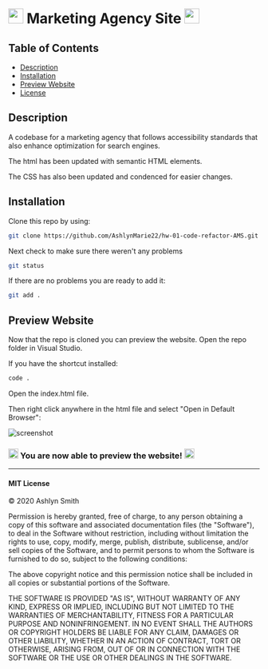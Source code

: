 # <img src="https://media.giphy.com/media/3og0INs7kEnoBYDGNi/giphy.gif" width="30px"> Marketing Agency Site <img src="https://media.giphy.com/media/3og0INs7kEnoBYDGNi/giphy.gif" width="30px">

## Table of Contents

* [Description](#description)
* [Installation](#installation)
* [Preview Website](#preview-website)
* [License](#mit-license)

## Description

A codebase for a marketing agency that follows accessibility standards that also enhance optimization for search engines.

The html has been updated with semantic HTML elements.

The CSS has also been updated and condenced for easier changes.

## Installation

Clone this repo by using:

```bash
git clone https://github.com/AshlynMarie22/hw-01-code-refactor-AMS.git
```

Next check to make sure there weren't any problems

```bash
git status
```

If there are no problems you are ready to add it:

```bash
git add .
```

## Preview Website

Now that the repo is cloned you can preview the website. Open the repo folder in Visual Studio.

If you have the shortcut installed:

```bash
code .
```

Open the index.html file.

Then right click anywhere in the html file and select "Open in Default Browser":

![screenshot](https://ashlynimages.s3.us-east-2.amazonaws.com/Screen+Shot+2020-08-27+at+3.27.50+PM.png)


### <img src="https://cdn.shopify.com/s/files/1/1061/1924/products/4_grande.png?v=1571606116" width="20px"/> You are now able to preview the website! <img src="https://cdn.shopify.com/s/files/1/1061/1924/products/4_grande.png?v=1571606116" width="20px"/>



---
#### MIT License

© 2020 Ashlyn Smith

Permission is hereby granted, free of charge, to any person obtaining a copy
of this software and associated documentation files (the "Software"), to deal
in the Software without restriction, including without limitation the rights
to use, copy, modify, merge, publish, distribute, sublicense, and/or sell
copies of the Software, and to permit persons to whom the Software is
furnished to do so, subject to the following conditions:

The above copyright notice and this permission notice shall be included in all
copies or substantial portions of the Software.

THE SOFTWARE IS PROVIDED "AS IS", WITHOUT WARRANTY OF ANY KIND, EXPRESS OR
IMPLIED, INCLUDING BUT NOT LIMITED TO THE WARRANTIES OF MERCHANTABILITY,
FITNESS FOR A PARTICULAR PURPOSE AND NONINFRINGEMENT. IN NO EVENT SHALL THE
AUTHORS OR COPYRIGHT HOLDERS BE LIABLE FOR ANY CLAIM, DAMAGES OR OTHER
LIABILITY, WHETHER IN AN ACTION OF CONTRACT, TORT OR OTHERWISE, ARISING FROM,
OUT OF OR IN CONNECTION WITH THE SOFTWARE OR THE USE OR OTHER DEALINGS IN THE
SOFTWARE.